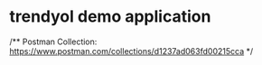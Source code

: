 # trendyol demo application

/** Postman Collection: https://www.postman.com/collections/d1237ad063fd00215cca  */